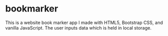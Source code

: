 # bookmarker
This is a website book marker app I made with HTML5, Bootstrap CSS, and vanilla JavaScript. The user inputs data which is held in local storage. 
